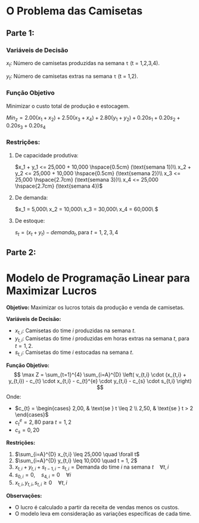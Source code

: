# O Problema das Camisetas

## Parte 1:

### Variáveis de Decisão
$x_t$: Número de camisetas produzidas na semana `t` (t = 1,2,3,4).

$y_t$: Número de camisetas extras na semana `t` (t = 1,2).

### Função Objetivo
Minimizar o custo total de produção e estocagem.

$Min_z = 2.00(x_1 + x_2) + 2.50(x_3 + x_4) + 2.80(y_1 + y_2) + 0.20s_1 + 0.20s_2 + 0.20s_3 + 0.20s_4$

### Restrições:
1) De capacidade produtiva:

    $x_1 + y_1 <= 25,000 + 10,000 \hspace{0.5cm} (\text{semana 1})\\
x_2 + y_2 <= 25,000 + 10,000 \hspace{0.5cm} (\text{semana 2})\\
x_3 <= 25,000 \hspace{2.7cm} (\text{semana 3})\\
x_4 <= 25,000 \hspace{2.7cm} (\text{semana 4})$

2) De demanda:
  
   $x_1 = 5,000\\
x_2 = 10,000\\
x_3 = 30,000\\
x_4 = 60,000\\
$

3) De estoque:

    $s_t = (x_t + y_t) - demanda_t, \text{para }t = 1,2,3,4$

## Parte 2:

# Modelo de Programação Linear para Maximizar Lucros

**Objetivo:** Maximizar os lucros totais da produção e venda de camisetas.

**Variáveis de Decisão:**
- $x_{t,i}$: Camisetas do time $i$ produzidas na semana $t$.
- $y_{t,i}$: Camisetas do time $i$ produzidas em horas extras na semana $t$, para $t = 1, 2$.
- $s_{t,i}$: Camisetas do time $i$ estocadas na semana $t$.

**Função Objetivo:**
$$
\max Z = \sum_{t=1}^{4} \sum_{i=A}^{D} \left( v_{t,i} \cdot (x_{t,i} + y_{t,i}) - c_{t} \cdot x_{t,i} - c_{t}^{e} \cdot y_{t,i} - c_{s} \cdot s_{t,i} \right)
$$
Onde:
- $c_{t} = \begin{cases} 2,00, & \text{se } t \leq 2 \\ 2,50, & \text{se } t > 2 \end{cases}$
- $c_{t}^{e} = 2,80$ para $t = 1, 2$
- $c_{s} = 0,20$

**Restrições:**
1. $\sum_{i=A}^{D} x_{t,i} \leq 25,000 \quad \forall t$
2. $\sum_{i=A}^{D} y_{t,i} \leq 10,000 \quad t = 1, 2$
3. $x_{t,i} + y_{t,i} + s_{t-1,i} - s_{t,i} = \text{Demanda do time } i \text{ na semana } t \quad \forall t, i$
4. $s_{0,i} = 0, \quad s_{4,i} = 0 \quad \forall i$
5. $x_{t,i}, y_{t,i}, s_{t,i} \geq 0 \quad \forall t, i$

**Observações:**
- O lucro é calculado a partir da receita de vendas menos os custos.
- O modelo leva em consideração as variações específicas de cada time.

